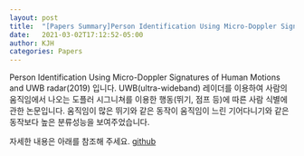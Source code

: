 ```yaml
---
layout: post
title:  "[Papers Summary]Person Identification Using Micro-Doppler Signatures of Human Motions and UWB radar(2019.05) "
date:   2021-03-02T17:12:52-05:00
author: KJH
categories: Papers
---
```

Person Identification Using Micro-Doppler Signatures of Human Motions and UWB radar(2019) 입니다.
UWB(ultra-wideband) 레이더를 이용하여 사람의 움직임에서 나오는 도플러 시그니쳐를 이용한 행동(뛰기, 점프 등)에 따른 사람 식별에 관한 논문입니다.
움직임이 많은 뛰기와 같은 동작이 움직임이 느린 기어다니기와 같은 동작보다 높은 분류성능을 보여주었습니다.

자세한 내용은 아래를 참조해 주세요.
[github](https://github.com/jeonghoonkim1211/Survey-of-papers "github link")
